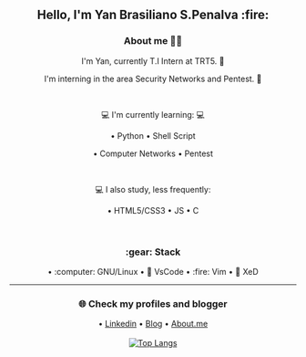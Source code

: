 <div align="center">
  <h2>Hello, I'm Yan Brasiliano S.Penalva :fire:</h2>
   
  <h3> About me 👨‍💻</h3>

   I'm Yan, currently T.I Intern at TRT5. :briefcase: <br>

   I'm interning in the area Security Networks and Pentest. 🔰<br> 
  
  <br>
  
  💻 I'm currently learning: :computer:<br>

  • Python • Shell Script 
  
  • Computer Networks • Pentest
  
  <br>
  
  💻 I also study, less frequently: 
    
  • HTML5/CSS3 • JS • C
  
   <br>
  
  <h3>:gear: Stack </h3>
  • :computer: GNU/Linux • 🔅 VsCode • :fire: Vim • 📝 XeD  <br>
  
  <hr>
  
  <h3>🌐 Check my profiles and blogger</h3>

  • [Linkedin](https://www.linkedin.com/in/yan-brasiliano/) 
   • [Blog](https://hellolibre.blogspot.com/)
    • [About.me](https://about.me/brasiliano/)
  <br>
  <br>
[![Top Langs](https://github-readme-stats.vercel.app/api/top-langs/?username=yanbrasiliano&layout=compact&theme=dracula)](https://github.com/anuraghazra/github-readme-stats)



<!--[![Anurag's github stats](https://github-readme-stats.vercel.app/api?username=yanbrasiliano&show_icons=true&theme=dracula)](https://github.com/anuraghazra/github-readme-stats)-->




